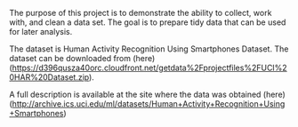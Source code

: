 The purpose of this project is to demonstrate the ability to collect, work with, and clean a data set. The goal is to prepare tidy data that can be used for later analysis. 

The dataset is Human Activity Recognition Using Smartphones Dataset.
The dataset can be downloaded from (here)(https://d396qusza40orc.cloudfront.net/getdata%2Fprojectfiles%2FUCI%20HAR%20Dataset.zip).

A full description is available at the site where the data was obtained (here)(http://archive.ics.uci.edu/ml/datasets/Human+Activity+Recognition+Using+Smartphones) 